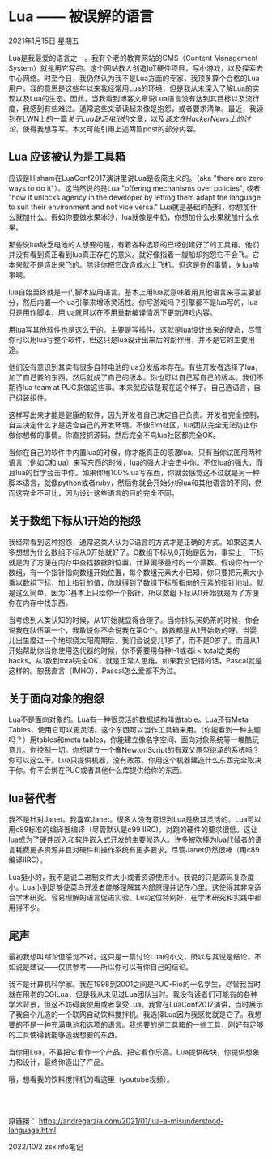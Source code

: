 # Lua —— 被误解的语言

2021年1月15日 星期五

Lua是我最爱的语言之一。我有个老的教育网站的CMS（Content Management System）就是用它写的。这个网站教人创造IoT硬件项目，写小游戏，以及探索去中心网络。时至今日，我仍然认为我不是Lua方面的专家，我顶多算个合格的Lua用户。我的意思是这些年以来我经常用Lua的环境，但是我从未深入了解Lua的实现以及Lua的生态。因此，当我看到博客文章说Lua语言没有达到其目标以及流行度，我感到有些难过。通常这些文章读起来像是抱怨，或者要求清单。最近，我读到在LWN上的一篇*关于Lua缺乏电池*的文章，以及*该文在HackerNews上的讨论*，使得我想写写。本文可能引用上述两篇post的部分内容。

## Lua 应该被认为是工具箱

应该是Hisham在LuaConf2017演讲里说Lua是极简主义的。（aka "there are zero ways to do it"）。这当然说的是Lua "offering mechanisms over policies", 或者 "how it unlocks agency in the developer by letting them adapt the language to suit their environment and not vice versa." Lua就是基础的配料，你想加什么就加什么。假如你要做水果冰沙，lua就像是牛奶，你想加什么水果就加什么水果。

那些说lua缺乏电池的人想要的是，有着各种选项的已经创建好了的工具箱。他们并没有看到真正看到lua真正存在的意义。就好像指着一艘船却抱怨它不会飞。它本来就不是造出来飞的。除非你把它改造成水上飞机。但这是你的事情，关lua啥事啊。

lua自始至终就是一门脚本应用语言。基本上用lua就意味着用其他语言来写主要部分，然后内置一个lua引擎来增添灵活性。你写游戏吗？引擎都不是lua写的，lua只是用作脚本，用lua就可以在不用重新编译情况下更新游戏内容。

用lua写其他软件也是这么干的。主要是写插件。这就是lua设计出来的使命，尽管你可以用lua写整个软件，但这只是lua设计出来后的副作用，并不是它的主要用途。

他们没有意识到其实有很多自带电池的lua分发版本存在。有些开发者选择了lua，加了自己要的东西，然后就成了自己的版本。你也可以自己写自己的版本。我们不期待lua team at PUC来做这些事。本来就应该是现在这个样子。自己选语言，自己组装组件。

这样写出来才能是健康的软件，因为开发者自己决定自己负责。开发者完全控制，自主决定什么才是适合自己的开发环境。不像Elm社区，lua团队完全无法防止你做你想做的事情。你直接抓源码，然后完全不鸟lua社区都完全OK。

当你在自己的软件中内置lua的时候，你才能真正的感激lua。只有当你试图用两种语言（例如C和lua）来写东西的时候，lua的强大才会击中你。不仅lua的强大，而且lua的哲学会击中你。如果你用100%lua写东西，你就会感觉这不过就是另一种脚本语言，就像python或者ruby，然后你就会开始分析lua和其他语言的不同，然而这完全不可比，因为设计这些语言的目的完全不同。

## 关于数组下标从1开始的抱怨

我经常看到这种抱怨，通常这类人认为C语言的方式才是正确的方式。如果这类人多想想为什么数组下标从0开始就好了。C数组下标从0开始是因为，事实上，下标就是为了方便在内存中查找数据的位置，计算偏移量时的一个乘数。假设你有一个数组，有一个指针指向数组开始位置，每个数组元素大小已知，你只要把元素大小乘以数组下标，加上指针的值，你就得到了数组下标所指向的元素的指针地址。就是这么简单。因为C基本上只给你一个指针，所以数组下标从0开始就是为了方便你在内存中找东西。

当考虑到人类认知的时候，从1开始就显得合理了。当你排队买奶茶的时候，你会说我在队伍第一个，我敢说你不会说我在第0个。数数都是从1开始数的呀。当婴儿出生度过一个地球绕太阳周期后，我们会说婴儿1岁了，而不是0岁了。而且从1开始帮助你当你使用迭代器的时候，你不需要用各种i-1或者i < total之类的hacks。从1数到total完全OK，就是正常人思维。如果我没记错的话，Pascal就是这样的。恕我直言（IMHO），Pascal怎么爱都不为过。

## 关于面向对象的抱怨

Lua不是面向对象的。Lua有一种很灵活的数据结构叫做table。Lua还有Meta Tables，使用它可以更灵活。这个东西可以当作工具箱来用。（你能看到一种主题吗？）用tables和meta tables，你能建立像名字空间、面向对象系统等一堆酷玩意儿。你控制一切。你想建立一个像NewtonScript的有双父原型继承的系统吗？你可以这么干。Lua只提供机器，没有政策。你用这个机器建造什么东西完全取决于你。你不会绑在PUC或者其他什么库提供给你的东西。

## lua替代者

我不是针对Janet。我喜欢Janet。很多人没有意识到Lua是极其灵活的。Lua可以用c89标准的编译器编译（尽管默认是c99 IIRC)，对跑的硬件的要求很低。这让lua成为了硬件嵌入和软件嵌入式开发的主要候选人。许多被吹捧为lua代替者的语言耗费更多资源并且对硬件和操作系统有更多要求。尽管Janet仍然很棒（用c89 编译IIRC）。

Lua挺小的，我不是说二进制文件大小或者资源使用小。我说的只是源码复杂度小。Lua小到足够使菜鸟开发者能够理解其内部原理并记在心里。这使得其非常适合学术研究。容易理解的语言促进实验。Lua定位特别好，在学术研究和实践中都用得不少。

## 尾声

最初我想叫*结论*但感觉不对。这只是一篇讨论Lua的小文，所以与其说是结论，不如说是建议——仅供参考——所以你可以有你自己的结论。

我不是计算机科学家。我在1998到2001之间是PUC-Rio的一名学生，尽管我当时就在用老的CGILua，但是我从未见过Lua团队当时。我没有读者们可能有的各种学术背景，但这不妨碍我使用或者享受Lua。我曾在LuaConf2017演讲，当时展示了我自个儿造的一个联网自动饮料搅拌机。我选择Lua因为我感觉就是它了。我想要的不是一种充满电池和选项的语言。我想要的是工具箱的一些工具，刚好有足够的工具使得我能够造我想要的东西。

当你用Lua，不要把它看作一个产品。把它看作乐高。Lua提供砖块，你提供想象力和设计，最终你造出了产品。

哦，想看我的饮料搅拌机的看这里（youtube视频）。

<br><br>

原链接：
https://andregarzia.com/2021/01/lua-a-misunderstood-language.html

2022/10/2 zsxinfo笔记

